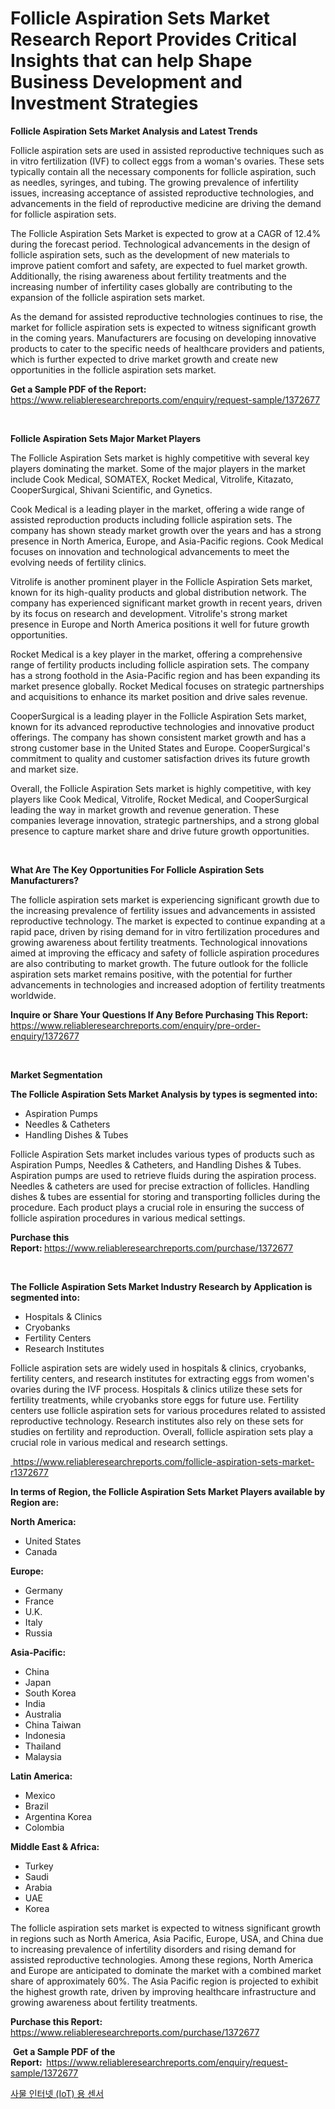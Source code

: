 <p><h1>Follicle Aspiration Sets Market Research Report Provides Critical Insights that can help Shape Business Development and Investment Strategies</h1></p><p><strong>Follicle Aspiration Sets Market Analysis and Latest Trends</strong></p>
<p><p>Follicle aspiration sets are used in assisted reproductive techniques such as in vitro fertilization (IVF) to collect eggs from a woman's ovaries. These sets typically contain all the necessary components for follicle aspiration, such as needles, syringes, and tubing. The growing prevalence of infertility issues, increasing acceptance of assisted reproductive technologies, and advancements in the field of reproductive medicine are driving the demand for follicle aspiration sets.</p><p>The Follicle Aspiration Sets Market is expected to grow at a CAGR of 12.4% during the forecast period. Technological advancements in the design of follicle aspiration sets, such as the development of new materials to improve patient comfort and safety, are expected to fuel market growth. Additionally, the rising awareness about fertility treatments and the increasing number of infertility cases globally are contributing to the expansion of the follicle aspiration sets market.</p><p>As the demand for assisted reproductive technologies continues to rise, the market for follicle aspiration sets is expected to witness significant growth in the coming years. Manufacturers are focusing on developing innovative products to cater to the specific needs of healthcare providers and patients, which is further expected to drive market growth and create new opportunities in the follicle aspiration sets market.</p></p>
<p><strong>Get a Sample PDF of the Report:&nbsp;</strong> <a href="https://www.reliableresearchreports.com/enquiry/request-sample/1372677">https://www.reliableresearchreports.com/enquiry/request-sample/1372677</a></p>
<p>&nbsp;</p>
<p><strong>Follicle Aspiration Sets Major Market Players</strong></p>
<p><p>The Follicle Aspiration Sets market is highly competitive with several key players dominating the market. Some of the major players in the market include Cook Medical, SOMATEX, Rocket Medical, Vitrolife, Kitazato, CooperSurgical, Shivani Scientific, and Gynetics.</p><p>Cook Medical is a leading player in the market, offering a wide range of assisted reproduction products including follicle aspiration sets. The company has shown steady market growth over the years and has a strong presence in North America, Europe, and Asia-Pacific regions. Cook Medical focuses on innovation and technological advancements to meet the evolving needs of fertility clinics.</p><p>Vitrolife is another prominent player in the Follicle Aspiration Sets market, known for its high-quality products and global distribution network. The company has experienced significant market growth in recent years, driven by its focus on research and development. Vitrolife's strong market presence in Europe and North America positions it well for future growth opportunities.</p><p>Rocket Medical is a key player in the market, offering a comprehensive range of fertility products including follicle aspiration sets. The company has a strong foothold in the Asia-Pacific region and has been expanding its market presence globally. Rocket Medical focuses on strategic partnerships and acquisitions to enhance its market position and drive sales revenue.</p><p>CooperSurgical is a leading player in the Follicle Aspiration Sets market, known for its advanced reproductive technologies and innovative product offerings. The company has shown consistent market growth and has a strong customer base in the United States and Europe. CooperSurgical's commitment to quality and customer satisfaction drives its future growth and market size.</p><p>Overall, the Follicle Aspiration Sets market is highly competitive, with key players like Cook Medical, Vitrolife, Rocket Medical, and CooperSurgical leading the way in market growth and revenue generation. These companies leverage innovation, strategic partnerships, and a strong global presence to capture market share and drive future growth opportunities.</p></p>
<p>&nbsp;</p>
<p><strong>What Are The Key Opportunities For Follicle Aspiration Sets Manufacturers?</strong></p>
<p><p>The follicle aspiration sets market is experiencing significant growth due to the increasing prevalence of fertility issues and advancements in assisted reproductive technology. The market is expected to continue expanding at a rapid pace, driven by rising demand for in vitro fertilization procedures and growing awareness about fertility treatments. Technological innovations aimed at improving the efficacy and safety of follicle aspiration procedures are also contributing to market growth. The future outlook for the follicle aspiration sets market remains positive, with the potential for further advancements in technologies and increased adoption of fertility treatments worldwide.</p></p>
<p><strong>Inquire or Share Your Questions If Any Before Purchasing This Report:</strong> <a href="https://www.reliableresearchreports.com/enquiry/pre-order-enquiry/1372677">https://www.reliableresearchreports.com/enquiry/pre-order-enquiry/1372677</a></p>
<p>&nbsp;</p>
<p><strong>Market Segmentation</strong></p>
<p><strong>The Follicle Aspiration Sets Market Analysis by types is segmented into:</strong></p>
<p><ul><li>Aspiration Pumps</li><li>Needles & Catheters</li><li>Handling Dishes & Tubes</li></ul></p>
<p><p>Follicle Aspiration Sets market includes various types of products such as Aspiration Pumps, Needles & Catheters, and Handling Dishes & Tubes. Aspiration pumps are used to retrieve fluids during the aspiration process. Needles & catheters are used for precise extraction of follicles. Handling dishes & tubes are essential for storing and transporting follicles during the procedure. Each product plays a crucial role in ensuring the success of follicle aspiration procedures in various medical settings.</p></p>
<p><strong>Purchase this Report:&nbsp;</strong><a href="https://www.reliableresearchreports.com/purchase/1372677">https://www.reliableresearchreports.com/purchase/1372677</a></p>
<p>&nbsp;</p>
<p><strong>The Follicle Aspiration Sets Market Industry Research by Application is segmented into:</strong></p>
<p><ul><li>Hospitals & Clinics</li><li>Cryobanks</li><li>Fertility Centers</li><li>Research Institutes</li></ul></p>
<p><p>Follicle aspiration sets are widely used in hospitals & clinics, cryobanks, fertility centers, and research institutes for extracting eggs from women's ovaries during the IVF process. Hospitals & clinics utilize these sets for fertility treatments, while cryobanks store eggs for future use. Fertility centers use follicle aspiration sets for various procedures related to assisted reproductive technology. Research institutes also rely on these sets for studies on fertility and reproduction. Overall, follicle aspiration sets play a crucial role in various medical and research settings.</p></p>
<p><a href="https://www.reliableresearchreports.com/follicle-aspiration-sets-market-r1372677">&nbsp;https://www.reliableresearchreports.com/follicle-aspiration-sets-market-r1372677</a></p>
<p><strong>In terms of Region, the Follicle Aspiration Sets Market Players available by Region are:</strong></p>
<p>
    <p> <strong> North America: </strong>
        <ul>
            <li>United States</li>
            <li>Canada</li>
        </ul>
        </p> 
    <p> <strong> Europe: </strong>
        <ul>
            <li>Germany</li>
            <li>France</li>
            <li>U.K.</li>
            <li>Italy</li>
            <li>Russia</li>
        </ul>
        </p> 
    <p> <strong> Asia-Pacific: </strong>
        <ul>
            <li>China</li>
            <li>Japan</li>
            <li>South Korea</li>
            <li>India</li>
            <li>Australia</li>
            <li>China Taiwan</li>
            <li>Indonesia</li>
            <li>Thailand</li>
            <li>Malaysia</li>
        </ul>
        </p> 
    <p> <strong> Latin America: </strong>
        <ul>
            <li>Mexico</li>
            <li>Brazil</li>
            <li>Argentina Korea</li>
            <li>Colombia</li>
        </ul>
        </p> 
    <p> <strong> Middle East & Africa: </strong>
        <ul>
            <li>Turkey</li>
            <li>Saudi</li>
            <li>Arabia</li>
            <li>UAE</li>
            <li>Korea</li>
        </ul>
    </p>
    </p>
<p><p>The follicle aspiration sets market is expected to witness significant growth in regions such as North America, Asia Pacific, Europe, USA, and China due to increasing prevalence of infertility disorders and rising demand for assisted reproductive technologies. Among these regions, North America and Europe are anticipated to dominate the market with a combined market share of approximately 60%. The Asia Pacific region is projected to exhibit the highest growth rate, driven by improving healthcare infrastructure and growing awareness about fertility treatments.</p></p>
<p><strong>Purchase this Report: </strong><a href="https://www.reliableresearchreports.com/purchase/1372677">https://www.reliableresearchreports.com/purchase/1372677</a></p>
<p>&nbsp;<strong>Get a Sample PDF of the Report:&nbsp;&nbsp;</strong><a href="https://www.reliableresearchreports.com/enquiry/request-sample/1372677">https://www.reliableresearchreports.com/enquiry/request-sample/1372677</a></p>
<p><strong></strong></p>
<p><p><a href="https://medium.com/@eltaroberts01/%EC%82%AC%EB%AC%BC-%EC%9D%B8%ED%84%B0%EB%84%B7-iot-%EC%8B%9C%EC%9E%A5-%EC%A1%B0%EC%82%AC-%EB%B3%B4%EA%B3%A0%EC%84%9C-%EC%84%BC%EC%84%9C-%EA%B7%B8-%EC%97%AD%EC%82%AC-%EB%B0%8F-2024%EB%85%84%EB%B6%80%ED%84%B0-2031%EB%85%84%EA%B9%8C%EC%A7%80%EC%9D%98-%EC%98%88%EC%B8%A1-21a92036ee0c">사물 인터넷 (IoT) 용 센서</a></p></p>